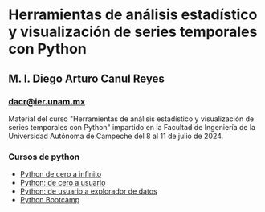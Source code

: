 # Herramientas de análisis estadístico y visualización de series temporales con Python

## M. I. Diego Arturo Canul Reyes

### dacr@ier.unam.mx

Material del curso "Herramientas de análisis estadístico y visualización de series temporales con Python" impartido en la Facultad de Ingeniería de la Universidad Autónoma de Campeche del 8 al 11 de julio de 2024.

### Cursos de python

- [Python de cero a infinito](https://educacioncontinua.ier.unam.mx/oferta/renovando-talentos/python-para-ingenier%C3%ADa)
- [Python: de cero a usuario](https://www.coursera.org/programs/mooc-unam-en-coursera-para-ti-uzeau/learn/python-usuario)
- [Python: de usuario a explorador de datos](https://www.coursera.org/learn/pythonexplorador)
- [Python Bootcamp](https://altamarmx.github.io/python_bootcamp/)